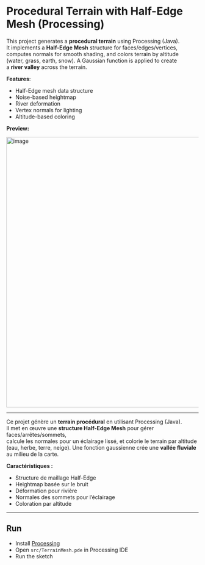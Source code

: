 # Procedural Terrain with Half-Edge Mesh (Processing)

This project generates a **procedural terrain** using Processing (Java).  
It implements a **Half-Edge Mesh** structure for faces/edges/vertices,  
computes normals for smooth shading, and colors terrain by altitude  
(water, grass, earth, snow). A Gaussian function is applied to create  
a **river valley** across the terrain.

**Features**:
- Half-Edge mesh data structure
- Noise-based heightmap
- River deformation
- Vertex normals for lighting
- Altitude-based coloring

**Preview:**

<img width="795" height="709" alt="image" src="https://github.com/user-attachments/assets/f0c20721-d155-420c-871f-388288f8e3c9" />


---

Ce projet génère un **terrain procédural** en utilisant Processing (Java).  
Il met en œuvre une **structure Half-Edge Mesh** pour gérer faces/arrêtes/sommets,  
calcule les normales pour un éclairage lissé, et colorie le terrain par altitude  
(eau, herbe, terre, neige). Une fonction gaussienne crée une **vallée fluviale**  
au milieu de la carte.

**Caractéristiques :**
- Structure de maillage Half-Edge
- Heightmap basée sur le bruit
- Déformation pour rivière
- Normales des sommets pour l’éclairage
- Coloration par altitude


---

## Run
- Install [Processing](https://processing.org/)  
- Open `src/TerrainMesh.pde` in Processing IDE  
- Run the sketch

